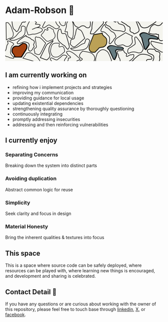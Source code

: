 # Adam-Robson 🎈

![image of tectonic plates with a splash of earth](./plate.png)

## I am currently working on

- refining how i implement projects and strategies
- improving my communication
- providing guidance for local usage
- updating existential dependencies
- strengthening quality assurance by thoroughly questioning
- continuously integrating
- promptly addressing insecurities
- addressing and then reinforcing vulnerabilities

## I currently enjoy

### Separating Concerns

Breaking down the system into distinct parts

### Avoiding duplication

Abstract common logic for reuse

### Simplicity

Seek clarity and focus in design

### Material Honesty

Bring the inherent qualities & textures into focus

## This space

This is a space where source code can be safely deployed, where resources
can be played with, where learning new things is encouraged, and development
and sharing is celebrated.

## Contact Detail 🧶

If you have any questions or are curious about working with the owner of
this repository, please feel free to touch base through
[linkedin](https://linkedin.com/in/adamrayrobson),
[X](https://x.com/adamrayrobson),
or [facebook](https://facebook.com/thisisanatom).
